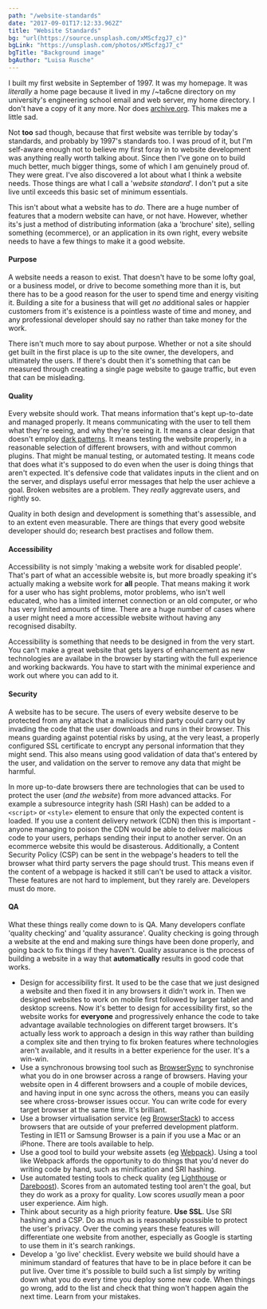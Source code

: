 ```yaml
---
path: "/website-standards"
date: "2017-09-01T17:12:33.962Z"
title: "Website Standards"
bg: "url(https://source.unsplash.com/xMScfzgJ7_c)"
bgLink: "https://unsplash.com/photos/xMScfzgJ7_c"
bgTitle: "Background image"
bgAuthor: "Luisa Rusche"
---
```


I built my first website in September of 1997. It was my homepage. It was *literally* a home page because it lived in my /~ta6cne directory on my university's engineering school email and web server, my home directory. I don't have a copy of it any more. Nor does [archive.org](https://archive.org). This makes me a little sad.

Not **too** sad though, because that first website was terrible by today's standards, and probably by 1997's standards too. I was proud of it, but I'm self-aware enough not to believe my first foray in to website development was anything really worth talking about. Since then I've gone on to build much better, much bigger things, some of which I am genuinely proud of. They were great. I've also discovered a lot about what I think a website needs. Those things are what I call a '*website standard*'. I don't put a site live until exceeds this basic set of minimum essentials.

This isn't about what a website has to *do*. There are a huge number of features that a modern website can have, or not have. However, whether its's just a method of distributing information (aka a 'brochure' site), selling something (ecommerce), or an application in its own right, every website needs to have a few things to make it a good website.

#### Purpose

A website needs a reason to exist. That doesn't have to be some lofty goal, or a business model, or drive to become something more than it is, but there has to be a good reason for the user to spend time and energy visiting it. Building a site for a business that will get *no* additional sales or happier customers from it's existence is a pointless waste of time and money, and any professional developer should say no rather than take money for the work.

There isn't much more to say about purpose. Whether or not a site should get built in the first place is up to the site owner, the developers, and ultimately the users. If there's doubt then it's something that can be measured through creating a single page website to gauge traffic, but even that can be misleading.

#### Quality

Every website should work. That means information that's kept up-to-date and managed properly. It means communicating with the user to tell them what they're seeing, and why they're seeing it. It means a clear design that doesn't employ [dark patterns](https://darkpatterns.org/hall-of-shame). It means testing the website properly, in a reasonable selection of different browsers, with and without common plugins. That might be manual testing, or automated testing. It means code that does what it's supposed to do even when the user is doing things that aren't expected. It's defensive code that validates inputs in the client and on the server, and displays useful error messages that help the user achieve a goal. Broken websites are a problem. They *really* aggrevate users, and rightly so.

Quality in both design and development is something that's assessible, and to an extent even measurable. There are things that every good website developer should do; research best practises and follow them.

#### Accessibility

Accessibility is not simply 'making a website work for disabled people'. That's part of what an accessible website is, but more broadly speaking it's actually making a website work for **all** people. That means making it work for a user who has sight problems, motor problems, who isn't well educated, who has a limited internet connection or an old computer, or who has very limited amounts of time. There are a huge number of cases where a user might need a more accessible website without having any recognised disabilty.

Accessibility is something that needs to be designed in from the very start. You can't make a great website that gets layers of enhancement as new technologies are availabe in the browser by starting with the full experience and working backwards. You have to start with the minimal experience and work out where you can add to it.

#### Security

A website has to be secure. The users of every website deserve to be protected from any attack that a malicious third party could carry out by invading the code that the user downloads and runs in their browser. This means guarding against potential risks by using, at the very least, a properly configured SSL certificate to encrypt any personal information that they might send. This also means using good validation of data that's entered by the user, and validation on the server to remove any data that might be harmful.

In more up-to-date browsers there are technologies that can be used to protect the user (*and the website*) from more advanced attacks. For example a subresource integrity hash (SRI Hash) can be added to a `<script>` or `<style>` element to ensure that only the expected content is loaded. If you use a content delivery network (CDN) then this is important - anyone managing to poison the CDN would be able to deliver malicious code to your users, perhaps sending their input to another server. On an ecommerce website this would be disasterous. Additionally, a Content Security Policy (CSP) can be sent in the webpage's headers to tell the browser what third party servers the page should trust. This means even if the content of a webpage is hacked it still can't be used to attack a visitor. These features are not hard to implement, but they rarely are. Developers must do more.

#### QA

What these things really come down to is QA. Many developers conflate 'quality checking' and 'quality assurance'. Quality checking is going through a website at the end and making sure things have been done properly, and going back to fix things if they haven't. Quality assurance is the process of building a website in a way that **automatically** results in good code that works.

* Design for accessibility first. It used to be the case that we just designed a website and then fixed it in any browsers it didn't work in. Then we designed websites to work on mobile first followed by larger tablet and desktop screens. Now it's better to design for accessibility first, so the website works for **everyone** and progressively enhance the code to take advantage available technologies on different target browsers. It's actually less work to approach a design in this way rather than building a complex site and then trying to fix broken features where technologies aren't available, and it results in a better experience for the user. It's a win-win.
* Use a synchronous browsing tool such as [BrowserSync](https://www.browsersync.io/) to synchronise what you do in one browser across a range of browsers. Having your website open in 4 different browsers and a couple of mobile devices, and having input in one sync across the others, means you can easily see where cross-browser issues occur. You can write code for every target browser at the same time. It's brilliant.
* Use a browser virtualisation service (eg [BrowserStack](https://www.browserstack.com/)) to access browsers that are outside of your preferred development platform. Testing in IE11 or Samsung Browser is a pain if you use a Mac or an iPhone. There are tools available to help.  
* Use a good tool to build your website assets (eg [Webpack](https://webpack.js.org/)). Using a tool like Webpack affords the opportunity to do things that you'd never do writing code by hand, such as minification and SRI hashing.
* Use automated testing tools to check quality (eg [Lighthouse](https://developers.google.com/web/tools/lighthouse/) or [Dareboost](https://www.dareboost.com/)). Scores from an automated testing tool aren't the goal, but they do work as a proxy for quality. Low scores *usually* mean a poor user experience. Aim high.
* Think about security as a high priority feature. **Use SSL**. Use SRI hashing and a CSP. Do as much as is reasonably posssible to protect the user's privacy. Over the coming years these features will differentiate one website from another, especially as Google is starting to use them in it's search rankings.
* Develop a 'go live' checklist. Every website we build should have a minimum standard of features that have to be in place before it can be put live. Over time it's possible to build such a list simply by writing down what you do every time you deploy some new code. When things go wrong, add to the list and check that thing won't happen again the next time. Learn from your mistakes.

